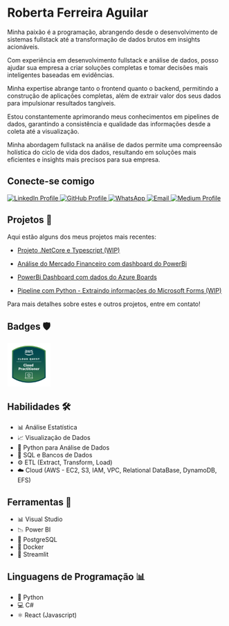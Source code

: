 ###

<h1 align="left">Roberta Ferreira Aguilar</h1>

<p align="left">Minha paixão é a programação, abrangendo desde o desenvolvimento de sistemas fullstack até a transformação de dados brutos em insights acionáveis.</p> 
<p align="left">Com experiência em desenvolvimento fullstack e análise de dados, posso ajudar sua empresa a criar soluções completas e tomar decisões mais inteligentes baseadas em evidências.</p> 
<p align="left">Minha expertise abrange tanto o frontend quanto o backend, permitindo a construção de aplicações completas, além de extrair valor dos seus dados para impulsionar resultados tangíveis.</p> 
<p align="left">Estou constantemente aprimorando meus conhecimentos em pipelines de dados, garantindo a consistência e qualidade das informações desde a coleta até a visualização. </p>
<p align="left">Minha abordagem fullstack na análise de dados permite uma compreensão holística do ciclo de vida dos dados, resultando em soluções mais eficientes e insights mais precisos para sua empresa.</p>

<h2 align="left">Conecte-se comigo</h2>

<a href="https://www.linkedin.com/in/robertarfa/" target="_blank" rel="noopener noreferrer">
  <img src="https://img.shields.io/static/v1?message=LinkedIn&logo=linkedin&label=&color=0077B5&logoColor=white&labelColor=&style=for-the-badge" alt="LinkedIn Profile" width="100" height="30">
</a>
<a href="https://github.com/robertarfa" target="_blank" rel="noopener noreferrer">
  <img src="https://img.shields.io/badge/GitHub-100000?style=for-the-badge&logo=github&logoColor=white" alt="GitHub Profile" width="100" height="30">
</a>
<a href="https://wa.me/+5511965549452" target="_blank" rel="noopener noreferrer">
  <img src="https://img.shields.io/badge/WhatsApp-25D366?style=for-the-badge&logo=whatsapp&logoColor=white" alt="WhatsApp" width="100" height="30">
</a>
<a href="mailto:roberta_rfa@hotmail.com" target="_blank" rel="noopener noreferrer">
  <img src="https://img.shields.io/badge/-Email-000?style=for-the-badge&logo=microsoft-outlook&logoColor=dc00ff" alt="Email" width="100" height="30">
</a>
<a href="https://medium.com/@robertaaguilar" target="_blank" rel="noopener noreferrer">
  <img src="https://img.shields.io/badge/Medium-%23000000.svg?logo=medium&logoColor=white" alt="Medium Profile" width="100" height="30">
</a>

<h2 align="left"> Projetos 🚀</h2>

Aqui estão alguns dos meus projetos mais recentes:

- <a href="https://github.com/robertarfa/ReactAvancado" target="_blank" rel="noopener noreferrer">Projeto .NetCore e Typescript (WIP)</a>

- <a href="https://github.com/robertarfa/Projetos/tree/main/Finance" target="_blank" rel="noopener noreferrer">Análise do Mercado Financeiro com dashboard do PowerBi</a>

- <a href="https://github.com/robertarfa/Projetos/tree/main/AzureBoard" target="_blank" rel="noopener noreferrer">PowerBi Dashboard com dados do Azure Boards</a>

- <a href="https://github.com/robertarfa/reiki" target="_blank" rel="noopener noreferrer">Pipeline com Python - Extraindo informações do Microsoft Forms (WIP)</a>

Para mais detalhes sobre estes e outros projetos, entre em contato!

<h2 align="left"> Badges 🛡️</h2>

<a href="https://www.credly.com/badges/470103cb-6b8d-4d48-9b5a-a6d57a9a6547/public_url" target="_blank" rel="noopener noreferrer">
  <img src="aws-cloud-quest-cloud-practitioner.png" width="100" alt="AWS Cloud Quest Cloud Practitioner Badge">
</a>

<h2 align="left"> Habilidades 🛠️</h2>

- 📊 Análise Estatística
- 📈 Visualização de Dados
- 🐍 Python para Análise de Dados
- 📑 SQL e Bancos de Dados
- ⚙️ ETL (Extract, Transform, Load)
- ☁️ Cloud (AWS - EC2, S3, IAM, VPC, Relational DataBase, DynamoDB, EFS)

<h2 align="left">Ferramentas 🧰</h2>

- 📊 Visual Studio
- 📉 Power BI
- 🐘 PostgreSQL
- 🐳 Docker
- 👑 Streamlit

<h2 align="left">Linguagens de Programação 📊</h2>

- 🐍 Python
- 💻 C#
- ⚛️ React (Javascript)

<!-- ## Certificados 🏆

Minhas qualificações incluem:

- [**ChatGPT e programação: aumente sua produtividade**](https://www.notion.so/ChatGPT-e-programa-o-aumente-sua-produtividade-130d61656829801a8be3ebb892fd0677?pvs=21)

- [**Python: análise de dados com SQL**](https://www.notion.so/Python-an-lise-de-dados-com-SQL-130d6165682980d0a412e2ac4809d239?pvs=21)

- [**Python e Power BI**](https://www.notion.so/Python-e-Power-BI-134d61656829803b9e78d58dcd07ee11?pvs=21)

- [**Data Visualization: criando gráficos com bibliotecas Python**](https://www.notion.so/Data-Visualization-criando-gr-ficos-com-bibliotecas-Python-130d6165682980b3acf3cfd91608b7f0?pvs=21)

- [**Sistemas de Gerenciamento de Banco de Dados**](https://www.notion.so/Sistemas-de-Gerenciamento-de-Banco-de-Dados-131d616568298066a48adf1ffc1722a7?pvs=21)

- [**Modelagem Banco de Dados**](https://www.notion.so/Modelagem-Banco-de-Dados-134d6165682980b8a097e863ca8a474c?pvs=21)

- [**Pipeline de dados: combinando Python e orientação a objeto**](https://www.notion.so/Pipeline-de-dados-combinando-Python-e-orienta-o-a-objeto-13ed6165682980d19faefd7f294cf244?pvs=21)

Estou sempre buscando aprender e me atualizar na área de análise de dados.

###

<div align="center">
  <img src="https://github-readme-stats.vercel.app/api?username=robertarfa&hide_title=false&hide_rank=false&show_icons=true&include_all_commits=true&count_private=true&disable_animations=false&theme=dracula&locale=en&hide_border=false" height="150" alt="stats graph"  />
  <img src="https://github-readme-stats.vercel.app/api/top-langs?username=robertarfa&locale=en&hide_title=false&layout=compact&card_width=320&langs_count=5&theme=dracula&hide_border=false" height="150" alt="languages graph"  />
</div>

### -->
